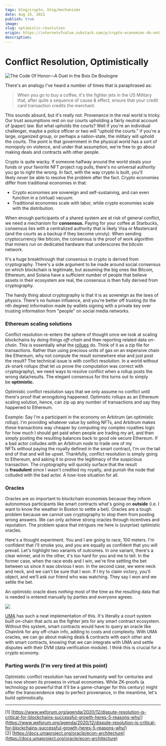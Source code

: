 ```yaml
---
tags: blog/crypto, blog/mechanisms
date: Aug 15, 2021
publish: true
image: 
slug: optimistic-resolution
origin: https://internetofvalue.substack.com/p/crypto-economies-do-not-own-fighter
description: 
---
```

# Conflict Resolution, Optimistically

![The Code Of Honor—A Duel in the Bois De Boulogne](https://substackcdn.com/image/fetch/w_1456,c_limit,f_auto,q_auto:good,fl_progressive:steep/https%3A%2F%2Fbucketeer-e05bbc84-baa3-437e-9518-adb32be77984.s3.amazonaws.com%2Fpublic%2Fimages%2F1d371797-67c7-4bca-b260-188c2aaaf53e_1221x903.jpeg)

There's an analogy I've heard a number of times that is paraphrased as:

> When you go to buy a coffee, it's the fighter jets in the US Military that, after quite a sequence of cause & effect, ensure that your credit card transaction credits the merchant.

This sounds absurd, but it's really not. Provenance in the real world is tricky. Our trust assumptions rest on our courts upholding a fairly neutral account of (paper) law. But what upholds the courts? Well if you're an individual challenger, maybe a police officer or two will "uphold the courts." if you're a large, organized group, or perhaps a nation-state, the military will uphold the courts. The point is that government in the physical world has a sort of monopoly on violence, and under that assumption, we're free to go about making deals and contracts with other people.

Crypto is quite wacky. If someone halfway around the world steals your funds or your favorite NFT project rug pulls, there's no universal authority you go to right the wrong. In fact, with the way crypto is built, you'll likely _never_ be able to resolve the problem after the fact. Crypto economies differ from traditional economies in that:
- Crypto economies are sovereign and self-sustaining, and can even function in a (virtual) vacuum.
- Traditional economies scale with labor, while crypto economies scale with the distribution.

When enough participants of a shared system are at risk of general conflict, we need a mechanism for **consensus.** Paying for your coffee at Starbucks, consensus lies with a centralized authority that is likely Visa or Mastercard (and the courts as a backup if they become unruly). When sending cryptocurrency like bitcoin, the consensus is the proof of work algorithm that miners run on dedicated hardware that underscores the bitcoin network.

It's a huge breakthrough that consensus in crypto is derived from cryptography. There's a side argument to be made around social consensus on which blockchain is legitimate, but assuming the big ones like Bitcoin, Ethereum, and Solana have a sufficient number of people that believe assets in their ecosystem are real, the consensus is then fully derived from cryptography.

The handy thing about cryptography is that it is as sovereign as the laws of physics. There's no human influence, and you're better off trusting (to the nth degree) information made by wallets signing with a private key over trusting information from "people" on social media networks.

### Ethereum scaling solutions

Conflict resolution re-enters the sphere of thought once we look at scaling blockchains by doing things _off-chain_ and then reporting related data _on-chain_. This is essentially what the [rollups](https://insights.deribit.com/market-research/making-sense-of-rollups-part-one-optimistic-vs-zero-knowledge/) do. Think of it as a zip file for transactions. Rather than using precious units of gas on an expensive chain like Ethereum, why not compute the result somewhere else and just post the result? The technical issue is with conflict resolution. In a world without zk-snark rollups (that let us prove the computation was correct with cryptography), we need ways to resolve conflict when a rollup posts the wrong data/results. The elegant consensus for this turns out to simply be **optimistic.**

Optimistic conflict resolution says that we only assume no conflict until there's proof that wrongdoing happened. Optimistic rollups as an Ethereum scaling solution, hence, can zip up any number of transactions and say they happened to Ethereum.

Example: Say I'm a participant in the economy on Arbitrum (an optimistic rollup). I'm providing whatever value by selling NFTs, and Arbitrum makes these transactions way cheaper by computing my complex royalties logic for how much I should get paid when people are trading my art, and then simply posting the resulting balances back to good ole secure Ethereum. If a bad actor colludes with an Arbitrum node to trade one of my NFTs _without_ paying the royalty defined in the smart contract, I'm on the tail end of that and will be upset. Thankfully, conflict resolution is simply going to Ethereum, and asking it to prove the legitimacy of the suspicious transaction. The cryptography will quickly surface that the result is **fraudulent** since I wasn't credited my royalty, and punish the node that colluded with the bad actor. A lose-lose situation for all.

### Oracles

Oracles are so important to blockchain economies because they inform autonomous participants like smart contracts what's going on **outside** (i.e. I want to know the weather in Boston to settle a bet). Oracles are a tough problem because we cannot use cryptography to stop them from posting wrong answers. We can only achieve strong oracles through incentives and reputation. The problem space that intrigues me here is (surprise) optimistic oracles.

Here's a thought experiment. You and I are going to race, 100 meters. I'm confident that I'll smoke you, and you are equally as confident that you will prevail. Let's highlight two variants of outcomes. In one variant, there's a clear winner, and in the other, it's too hard for you and me to tell. In the former case, when the race ends and I win, we're fine settling the bet between us since it was obvious I won. In the second case, we were neck and neck, and we can't be sure that I won. If I try to claim victory, you'll object, and we'll ask our friend who was watching. They say I won and we settle the bet.

An optimistic oracle does _nothing_ most of the time as the resulting data that is needed is entered manually by parties and everyone agrees.

![](https://substackcdn.com/image/fetch/w_1456,c_limit,f_auto,q_auto:good,fl_progressive:steep/https%3A%2F%2Fbucketeer-e05bbc84-baa3-437e-9518-adb32be77984.s3.amazonaws.com%2Fpublic%2Fimages%2F01d742ae-6b19-4a36-b168-6bf8871099de_1024x734.png)

[UMA](https://umaproject.org/) has such a neat implementation of this. It's literally a court system built on-chain that acts as the fighter jets for any smart contract ecosystem. Without this system, smart contracts would have to query an oracle like Chainlink for any off-chain info, adding to costs and complexity. With UMA oracles, we can go about making deals & contracts with each other and with smart contracts, knowing that we can integrate with UMA and settle disputes with their DVM (data verification module). I think this is crucial for a crypto economy.

### Parting words (I'm very tired at this point)

Optimistic conflict resolution has served humanity well for centuries and has now shown its prowess in virtual economies. While ZK-proofs (a technology so powerful that it'll be a game-changer for this century) might offer the transcendence step to perfect provenance, in the meantime, let's build optimistically.

---
[1] [https://www.weforum.org/agenda/2020/12/dispute-resolution-is-critical-for-blockchains-successful-growth-heres-5-reasons-why/](https://www.weforum.org/agenda/2020/12/dispute-resolution-is-critical-for-blockchains-successful-growth-heres-5-reasons-why/)
[2] [https://docs.umaproject.org/oracle/econ-architecture](https://docs.umaproject.org/oracle/econ-architecture)